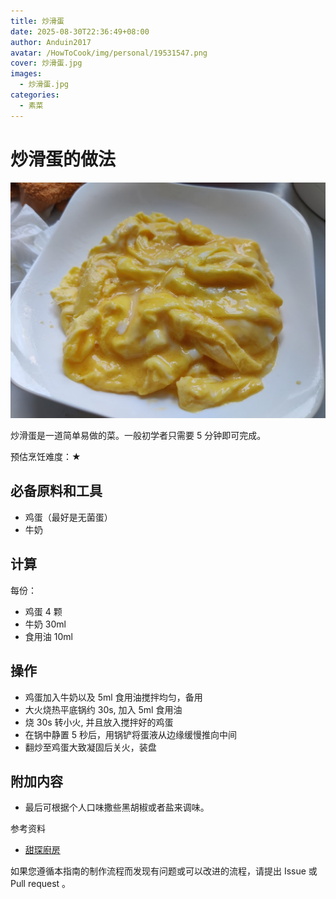 ```yaml
---
title: 炒滑蛋
date: 2025-08-30T22:36:49+08:00
author: Anduin2017
avatar: /HowToCook/img/personal/19531547.png
cover: 炒滑蛋.jpg
images:
  - 炒滑蛋.jpg
categories:
  - 素菜
---
```


# 炒滑蛋的做法

![炒滑蛋成品](./炒滑蛋.jpg)

炒滑蛋是一道简单易做的菜。一般初学者只需要 5 分钟即可完成。

预估烹饪难度：★

## 必备原料和工具

- 鸡蛋（最好是无菌蛋）
- 牛奶

## 计算

每份：

- 鸡蛋 4 颗
- 牛奶 30ml
- 食用油 10ml

## 操作

- 鸡蛋加入牛奶以及 5ml 食用油搅拌均匀，备用
- 大火烧热平底锅约 30s, 加入 5ml 食用油
- 烧 30s 转小火, 并且放入搅拌好的鸡蛋
- 在锅中静置 5 秒后，用锅铲将蛋液从边缘缓慢推向中间
- 翻炒至鸡蛋大致凝固后关火，装盘

## 附加内容

- 最后可根据个人口味撒些黑胡椒或者盐来调味。

参考资料

- [甜琛廚房](http://sweetheartkitchen.com/recipes/scrambled-egg/)

如果您遵循本指南的制作流程而发现有问题或可以改进的流程，请提出 Issue 或 Pull request 。
